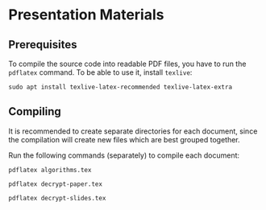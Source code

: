 # Presentation Materials

## Prerequisites
To compile the source code into readable PDF files, you have to run the `pdflatex` command. To be able to use it, install `texlive`:

```shell
sudo apt install texlive-latex-recommended texlive-latex-extra
```

## Compiling
It is recommended to create separate directories for each document, since the compilation will create new files which are best grouped together.

Run the following commands (separately) to compile each document:

```shell
pdflatex algorithms.tex
```

```shell
pdflatex decrypt-paper.tex
```

```shell
pdflatex decrypt-slides.tex
```